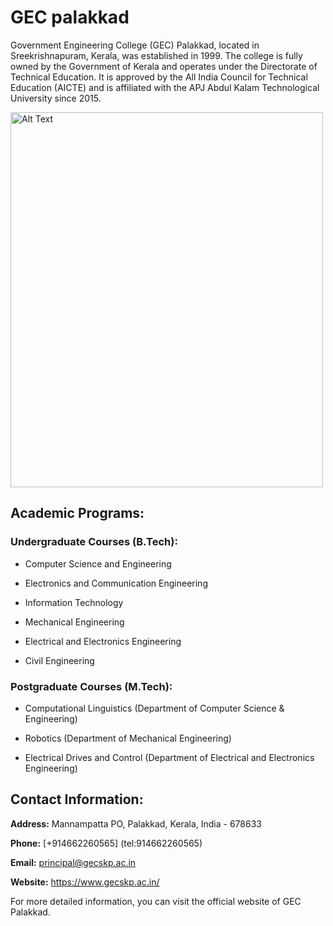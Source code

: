 # GEC palakkad
Government Engineering College (GEC) Palakkad, located in Sreekrishnapuram, Kerala, was established in 1999. The college is fully owned by the Government of Kerala and operates under the Directorate of Technical Education. It is approved by the All India Council for Technical Education (AICTE) and is affiliated with the APJ Abdul Kalam Technological University since 2015.

<img src="https://images.app.goo.gl/xxKGe5KjHvShidqR7" alt="Alt Text" width="500" height="600">

## Academic Programs:

### Undergraduate Courses (B.Tech):

- Computer Science and Engineering

- Electronics and Communication Engineering

- Information Technology

- Mechanical Engineering

- Electrical and Electronics Engineering

- Civil Engineering


### Postgraduate Courses (M.Tech):

- Computational Linguistics (Department of Computer Science & Engineering)

- Robotics (Department of Mechanical Engineering)

- Electrical Drives and Control (Department of          Electrical and Electronics Engineering)

## Contact Information:

**Address:** Mannampatta PO, Palakkad, Kerala, India - 678633

**Phone:** [+914662260565] (tel:914662260565)

**Email:** <principal@gecskp.ac.in>

**Website:** <https://www.gecskp.ac.in/> 

For more detailed information, you can visit the official website of GEC Palakkad.

